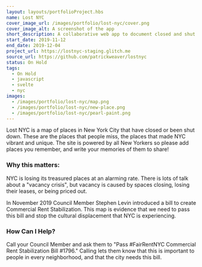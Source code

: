 ```yaml
---
layout: layouts/portfolioProject.hbs
name: Lost NYC
cover_image_url: /images/portfolio/lost-nyc/cover.png
cover_image_alt: A screenshot of the app
short_description: A collaborative web app to document closed and shut down small businesses in NYC.
start_date: 2019-11-12
end_date: 2019-12-04
project_url: https://lostnyc-staging.glitch.me
source_url: https://github.com/patrickweaver/lostnyc
status: On Hold
tags:
  - On Hold
  - javascript
  - svelte
  - nyc
images:
  - /images/portfolio/lost-nyc/map.png
  - /images/portfolio/lost-nyc/new-place.png
  - /images/portfolio/lost-nyc/pearl-paint.png
---
```


Lost NYC is a map of places in New York City that have closed or been shut down. These are the places that people miss, the places that made NYC vibrant and unique. The site is powered by all New Yorkers so please add places you remember, and write your memories of them to share!

### Why this matters:

NYC is losing its treasured places at an alarming rate. There is lots of talk about a "vacancy crisis", but vacancy is caused by spaces closing, losing their leases, or being priced out.

In November 2019 Council Member Stephen Levin introduced a bill to create Commercial Rent Stabilization. This map is evidence that we need to pass this bill and stop the cultural displacement that NYC is experiencing.

### How Can I Help?

Call your Council Member and ask them to "Pass #FairRentNYC Commercial Rent Stabilization Bill #1796." Calling lets them know that this is important to people in every neighborhood, and that the city needs this bill.
